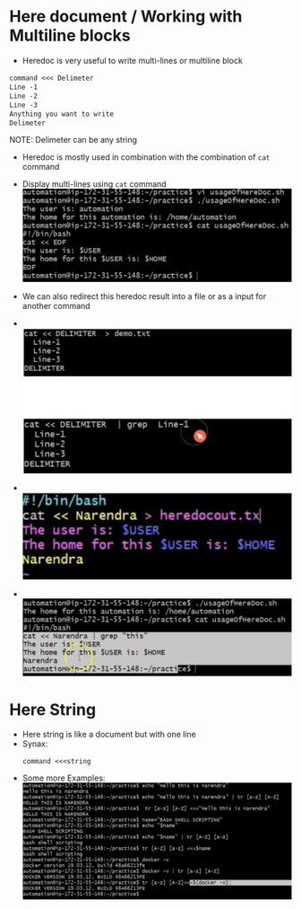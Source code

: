 # Here document / Working with Multiline blocks
- Heredoc is very useful to write multi-lines or multiline block
```
command <<< Delimeter
Line -1
Line -2
Line -3
Anything you want to write
Delimeter
```
NOTE: Delimeter can be any string
- Heredoc is mostly used in combination with the combination of `cat` command
- Display multi-lines using `cat` command
<br> ![image](../images/114.png)

- We can also redirect this heredoc result into a file or as a input for another command
- <br> ![image](../images/115.png)
- <br> ![image](../images/116.png)
- <br> ![image](../images/117.png)

# Here String
- Here string is like a document but with one line
- Synax:
    ```
    command <<<string
    ```
- Some more Examples:
<br> ![image](../images/118.png)

